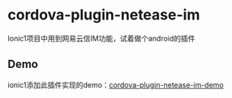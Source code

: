 # cordova-plugin-netease-im

Ionic1项目中用到网易云信IM功能，试着做个android的插件


## Demo

ionic1添加此插件实现的demo：[cordova-plugin-netease-im-demo](https://github.com/itguliang/cordova-plugin-netease-im-demo)

